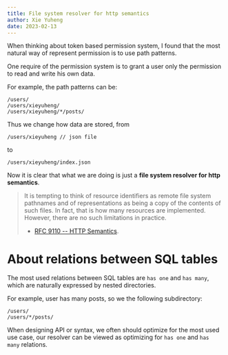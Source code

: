 ```yaml
---
title: File system resolver for http semantics
author: Xie Yuheng
date: 2023-02-13
---
```


When thinking about token based permission system,
I found that the most natural way of represent permission
is to use path patterns.

One require of the permission system is to grant a user
only the permission to read and write his own data.

For example, the path patterns can be:

```
/users/
/users/xieyuheng/
/users/xieyuheng/*/posts/
```

Thus we change how data are stored, from

```
/users/xieyuheng // json file
```

to

```
/users/xieyuheng/index.json
```

Now it is clear that what we are doing is just
a **file system resolver for http semantics**.

> It is tempting to think of resource identifiers as remote file
> system pathnames and of representations as being a copy of the
> contents of such files. In fact, that is how many resources are
> implemented. However, there are no such limitations in practice.
>
> - [RFC 9110 -- HTTP Semantics](https://www.rfc-editor.org/rfc/rfc9110.html).

# About relations between SQL tables

The most used relations between SQL tables
are `has one` and `has many`,
which are naturally expressed by nested directories.

For example, user has many posts, so we the following subdirectory:

```
/users/
/users/*/posts/
```

When designing API or syntax,
we often should optimize for the most used use case,
our resolver can be viewed as optimizing for
`has one` and `has many` relations.
